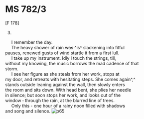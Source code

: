 # MS 782/3

[F 178]

3. 
&nbsp;&nbsp;&nbsp;&nbsp;&nbsp;I remember the day. \
&nbsp;&nbsp;&nbsp;&nbsp;&nbsp;The heavy shower of rain ~~was~~ ^is^ slackening into fitful \
pauses, renewed gusts of wind startle it from a first lull. \
&nbsp;&nbsp;&nbsp;&nbsp;&nbsp;I take up my instrument. Idly I touch the strings, till, \
without my knowing,  the music borrows the mad cadence of that \
storm. \
&nbsp;&nbsp;&nbsp;&nbsp;&nbsp;I see her figure as she steals from her work, stops at \
my door, and retreats with hesitating steps. She comes again^,^ \
stands outside leaning against the wall, then slowly enters \
the room and sits down. With head bent, she plies her needle \
in silence; but soon stops her work, and looks out of the \
window ~~.~~ through the rain, at the blurred line of trees. \
&nbsp;&nbsp;&nbsp;&nbsp;&nbsp;Only this - one hour of a rainy noon filled with shadows \
and song and silence.
![p65](MS782_3-065.jpg)
